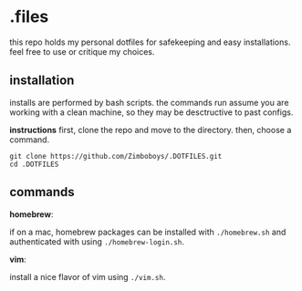# .files

this repo holds my personal dotfiles for safekeeping and easy installations.
feel free to use or critique my choices.

## installation

installs are performed by bash scripts. the commands run assume you are working
with a clean machine, so they may be desctructive to past configs.

**instructions**
first, clone the repo and move to the directory. then, choose a command.

    git clone https://github.com/Zimboboys/.DOTFILES.git
    cd .DOTFILES

## commands
**homebrew**:

if on a mac, homebrew packages can be installed with `./homebrew.sh` and
authenticated with using `./homebrew-login.sh`.

**vim**:

install a nice flavor of vim using `./vim.sh`.
